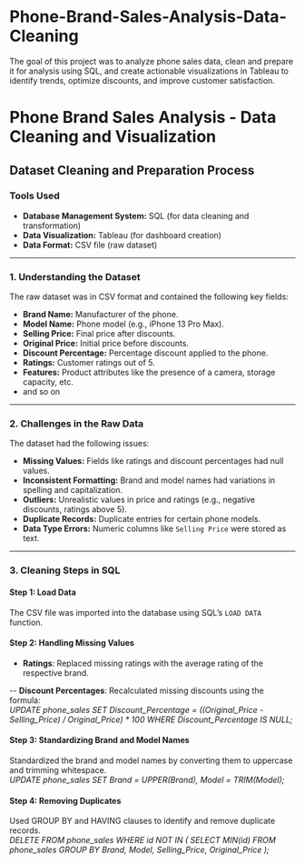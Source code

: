 # Phone-Brand-Sales-Analysis-Data-Cleaning
The goal of this project was to analyze phone sales data, clean and prepare it for analysis using SQL, and create actionable visualizations in Tableau to identify trends, optimize discounts, and improve customer satisfaction.

# Phone Brand Sales Analysis - Data Cleaning and Visualization


## Dataset Cleaning and Preparation Process

### Tools Used
- **Database Management System:** SQL (for data cleaning and transformation)
- **Data Visualization:** Tableau (for dashboard creation)
- **Data Format:** CSV file (raw dataset)

---

### 1. Understanding the Dataset
The raw dataset was in CSV format and contained the following key fields:
- **Brand Name:** Manufacturer of the phone.
- **Model Name:** Phone model (e.g., iPhone 13 Pro Max).
- **Selling Price:** Final price after discounts.
- **Original Price:** Initial price before discounts.
- **Discount Percentage:** Percentage discount applied to the phone.
- **Ratings:** Customer ratings out of 5.
- **Features:** Product attributes like the presence of a camera, storage capacity, etc.
- and so on

---

### 2. Challenges in the Raw Data
The dataset had the following issues:
- **Missing Values:** Fields like ratings and discount percentages had null values.
- **Inconsistent Formatting:** Brand and model names had variations in spelling and capitalization.
- **Outliers:** Unrealistic values in price and ratings (e.g., negative discounts, ratings above 5).
- **Duplicate Records:** Duplicate entries for certain phone models.
- **Data Type Errors:** Numeric columns like `Selling Price` were stored as text.

---

### 3. Cleaning Steps in SQL

#### Step 1: Load Data
The CSV file was imported into the database using SQL’s `LOAD DATA` function.

#### Step 2: Handling Missing Values
- **Ratings**: Replaced missing ratings with the average rating of the respective brand.

-- **Discount Percentages**: Recalculated missing discounts using the formula:            
*UPDATE phone_sales
SET Discount_Percentage = ((Original_Price - Selling_Price) / Original_Price) * 100
WHERE Discount_Percentage IS NULL;*

#### Step 3: Standardizing Brand and Model Names
Standardized the brand and model names by converting them to uppercase and trimming whitespace.     
*UPDATE phone_sales
SET Brand = UPPER(Brand),
    Model = TRIM(Model);*

#### Step 4: Removing Duplicates
Used GROUP BY and HAVING clauses to identify and remove duplicate records.        
*DELETE FROM phone_sales
WHERE id NOT IN (
    SELECT MIN(id)
    FROM phone_sales
    GROUP BY Brand, Model, Selling_Price, Original_Price
);*
    
